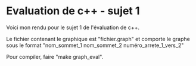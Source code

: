 # Evaluation de c++ - sujet 1

Voici mon rendu pour le sujet 1 de l'évaluation de c++.

Le fichier contenant le graphique est "fichier.graph" et comporte le graphe sous le format "nom_sommet_1 nom_sommet_2 numéro_arrete_1_vers_2"

Pour compiler, faire "make graph_eval".
